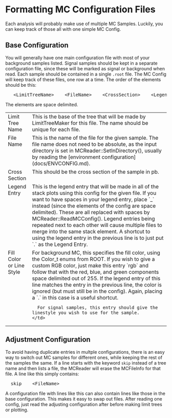# Formatting MC Configuration Files

Each analysis will probably make use of multiple MC Samples.
Luckily, you can keep track of those all with one simple MC Config.

## Base Configuration

You will generally have one main configuration file with most of your background samples listed.
Signal samples should be kept in a separate configuration file, since these will be marked as signal or background when read.
Each sample should be contained in a single `.root` file.
The MC Config will keep track of these files, one row at a time.
The order of the elements should be this:

<pre>
   &lt;LimitTreeName&gt;    &lt;FileName&gt;    &lt;CrossSection&gt;    &lt;LegendEntry&gt;    &lt;FillColorOrLineStyle&gt;
</pre>

The elements are space delimited.

<table cellpadding=5>
  <tr>
    <td align="left" valign="top" width="15%">
      Limit Tree Name    
    </td>
    <td align="left" valign="top">
      This is the base of the tree that will be made by LimitTreeMaker for this file.
      The name should be unique for each file.
    </td>
  </tr>
  <tr>
    <td align="left" valign="top">
      File Name
    </td>
    <td align="left" valign="top">
      This is the name of the file for the given sample.
      The file name does not need to be absolute, as the input directory is set in 
      MCReader::SetInDirectory(), usually by reading
      the [environment configuration](docs/ENVCONFIG.md).
    </td>
  </tr>
  <tr>
    <td align="left" valign="top">
      Cross Section
    </td>
    <td align="left" valign="top">
      This should be the cross section of the sample in pb.
    </td>
  </tr>
  <tr>
    <td align="left" valign="top">
      Legend Entry
    </td>
    <td align="left" valign="top">
      This is the legend entry that will be made in all of the stack plots using this config for the given file.
      If you want to have spaces in your legend entry, place `_` instead (since the elements of the config are space delimited).
      These are all replaced with spaces by MCReader::ReadMCConfig().
      Legend entries being repeated next to each other will cause multiple files to merge into the same stack element.
      A shortcut to using the legend entry in the previous line is to just put `.` as the Legend Entry.
    </td>
  </tr>
  <tr>
    <td align="left" valign="top">
      Fill Color or Line Style
    </td>
    <td align="left" valign="top">
      For background MC, this specifies the fill color, using the Color_t enums from ROOT.
      If you wish to give a custom RGB color, just make this entry `rgb` and follow that with the red, blue, and green components space delimited out of 255.
      If the legend entry of this line matches the entry in the previous line, the color is ignored (but must still be in the config).
      Again, placing a `.` in this case is a useful shortcut.

      For signal samples, this entry should give the linestyle you wish to use for the sample.
    </td>
  </tr>
</table>

## Adjustment Configuration

To avoid having duplicate entries in multple configurations, there is an easy way to switch out MC samples for different ones, while keeping the rest of the samples the same.
If a line starts with the keyword `skip` instead of a tree name and then lists a file, the MCReader will erase the MCFileInfo for that file.
A line like this simply contains:

<pre>
  skip    &lt;FileName&gt;
</pre>

A configuration file with lines like this can also contain lines like those in the base configuration.
This makes it easy to swap out files.
After reading one config, just read the adjusting configuration after before making limit trees or plotting.
